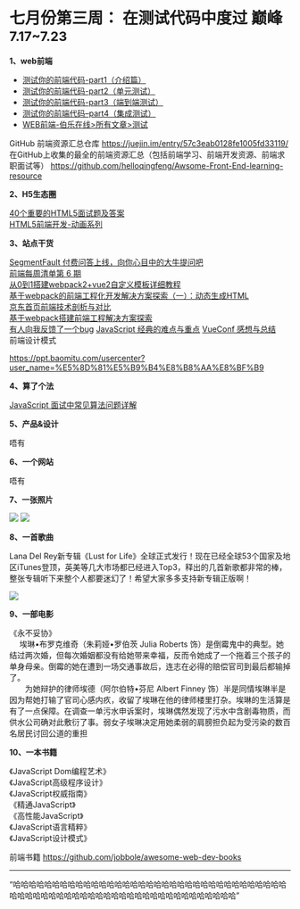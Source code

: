 # 七月份第三周： 在测试代码中度过 巅峰 <small>7.17~7.23</small>

__1、web前端__    
    
- [测试你的前端代码-part1（介绍篇）](https://segmentfault.com/a/1190000008812275)   
- [测试你的前端代码-part2（单元测试）](https://segmentfault.com/a/1190000008823413)  
- [测试你的前端代码-part3（端到端测试）](https://segmentfault.com/a/1190000008915567)  
- [测试你的前端代码–part4（集成测试）](http://web.jobbole.com/91423/)  
- [WEB前端-伯乐在线>所有文章>测试](http://web.jobbole.com/tag/%E6%B5%8B%E8%AF%95/)   

GitHub 前端资源汇总仓库 https://juejin.im/entry/57c3eab0128fe1005fd33119/  
在GitHub上收集的最全的前端资源汇总（包括前端学习、前端开发资源、前端求职面试等） https://github.com/helloqingfeng/Awsome-Front-End-learning-resource

__2、H5生态圈__      

[40个重要的HTML5面试题及答案](http://blog.jobbole.com/78346/)  
[HTML5前端开发-动画系列](https://zhuanlan.zhihu.com/html5tech)  

__3、站点干货__    

[SegmentFault 付费问答上线，向你心目中的大牛提问吧](https://segmentfault.com/a/1190000010048983)  
[前端每周清单第 6 期](https://segmentfault.com/a/1190000009775528)  
[从0到1搭建webpack2+vue2自定义模板详细教程](https://segmentfault.com/a/1190000009454172)  
[基于webpack的前端工程化开发解决方案探索（一）：动态生成HTML](http://www.cnblogs.com/souvenir/p/5015418.html)  
[京东首页前端技术剖析与对比](http://www.barretlee.com/blog/2015/09/09/jd-architecture-analysis/)  
[基于webpack搭建前端工程解决方案探索](http://www.infoq.com/cn/articles/frontend-engineering-webpack)  
[有人向我反馈了一个bug](http://www.techug.com/post/when_someone_gives_you_a_bug.html)
[JavaScript 经典的难点与重点](https://juejin.im/entry/588037d38d6d810058af5d01)
[VueConf 感想与总结](http://www.jianshu.com/p/79dfb0bebb3a)  
前端设计模式  

https://ppt.baomitu.com/usercenter?user_name=%E5%8D%81%E5%B9%B4%E8%B8%AA%E8%BF%B9

__4、算了个法__     

[JavaScript 面试中常见算法问题详解](https://zhuanlan.zhihu.com/p/25308541)  

__5、产品&设计__        

唔有

__6、一个网站__

唔有

__7、一张照片__   

![](https://github.com/bluezhan/weekly/raw/master/docs/img/73-71.jpg) 
![](https://github.com/bluezhan/weekly/raw/master/docs/img/73-72.jpg) 

__8、一首歌曲__  

Lana Del Rey新专辑《Lust for Life》全球正式发行！现在已经全球53个国家及地区iTunes登顶，英美等几大市场都已经进入Top3，释出的几首新歌都非常的棒，整张专辑听下来整个人都要迷幻了！希望大家多多支持新专辑正版啊！

![](https://github.com/bluezhan/weekly/raw/master/docs/img/73-12.png) 

__9、一部电影__   

《永不妥协》   
　 埃琳•布罗克维奇（朱莉娅•罗伯茨 Julia Roberts 饰）是倒霉鬼中的典型。她结过两次婚，但每次婚姻都没有给她带来幸福，反而令她成了一个拖着三个孩子的单身母亲。倒霉的她在遭到一场交通事故后，连志在必得的赔偿官司到最后都输掉了。   
　　为她辩护的律师埃德（阿尔伯特•芬尼 Albert Finney 饰）半是同情埃琳半是因为帮她打输了官司心感内疚，收留了埃琳在他的律师楼里打杂。埃琳的生活算是有了一点保障。在调查一单污水申诉案时，埃琳偶然发现了污水中含剧毒物质，而供水公司确对此敷衍了事。弱女子埃琳决定用她柔弱的肩膀担负起为受污染的数百名居民讨回公道的重担

__10、一本书籍__ 

《JavaScript Dom编程艺术》  
《JavaScript高级程序设计》  
《JavaScript权威指南》  
《精通JavaScript》  
《高性能JavaScript》   
《JavaScript语言精粹》   
《JavaScript设计模式》  

前端书籍 https://github.com/jobbole/awesome-web-dev-books

-------------------

“哈哈哈哈哈哈哈哈哈哈哈哈哈哈哈哈哈哈哈哈哈哈哈哈哈哈哈哈哈哈哈哈哈哈哈哈哈哈哈哈哈哈哈哈哈哈哈哈哈哈哈哈哈哈哈哈哈哈哈哈哈哈哈哈”












